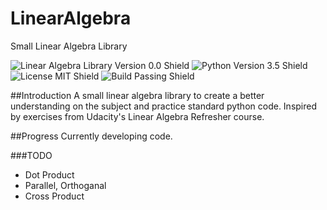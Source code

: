 # LinearAlgebra
Small Linear Algebra Library

![Linear Algebra Library Version 0.0 Shield](https://img.shields.io/badge/version-0.0-ff69b4.svg)
![Python Version 3.5 Shield](https://img.shields.io/badge/python-3.5-green.svg)
![License MIT Shield](https://img.shields.io/badge/license-MIT-blue.svg)
![Build Passing Shield](https://img.shields.io/badge/build-passing-brightgreen.svg)

##Introduction
A small linear algebra library to create a better understanding on the subject and practice standard python code. Inspired by exercises from Udacity's Linear Algebra Refresher course.

##Progress
Currently developing code. 

###TODO
* Dot Product
* Parallel, Orthoganal 
* Cross Product
